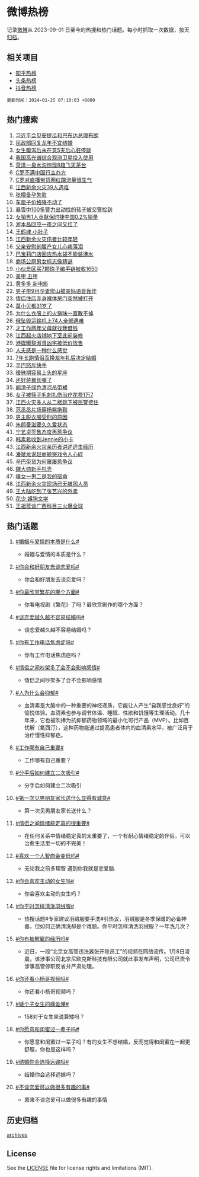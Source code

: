 # 微博热榜

记录[微博](https://www.weibo.com)从 2023-09-01 日至今的热搜和热门话题。每小时抓取一次数据，按天[归档](archives)。

## 相关项目

- [知乎热榜](https://github.com/hotarchive/zhihu)
- [头条热榜](https://github.com/hotarchive/toutiao)
- [抖音热榜](https://github.com/hotarchive/douyin)


`更新时间：2024-01-25 07:10:03 +0800`

## 热门搜索

1. [习近平会见安提瓜和巴布达总理布朗](https://m.weibo.cn/search?containerid=100103type%3D1%26t%3D10%26q%3D%23%E4%B9%A0%E8%BF%91%E5%B9%B3%E4%BC%9A%E8%A7%81%E5%AE%89%E6%8F%90%E7%93%9C%E5%92%8C%E5%B7%B4%E5%B8%83%E8%BE%BE%E6%80%BB%E7%90%86%E5%B8%83%E6%9C%97%23&stream_entry_id=51&isnewpage=1&extparam=seat%3D1%26q%3D%2523%25E4%25B9%25A0%25E8%25BF%2591%25E5%25B9%25B3%25E4%25BC%259A%25E8%25A7%2581%25E5%25AE%2589%25E6%258F%2590%25E7%2593%259C%25E5%2592%258C%25E5%25B7%25B4%25E5%25B8%2583%25E8%25BE%25BE%25E6%2580%25BB%25E7%2590%2586%25E5%25B8%2583%25E6%259C%2597%2523%26stream_entry_id%3D51%26dgr%3D0%26c_type%3D51%26cate%3D10103%26pos%3D0%26filter_type%3Drealtimehot%26display_time%3D1706137802%26pre_seqid%3D17061378020309043731)
1. [民政部回复龙年不宜结婚](https://m.weibo.cn/search?containerid=100103type%3D1%26t%3D10%26q%3D%23%E6%B0%91%E6%94%BF%E9%83%A8%E5%9B%9E%E5%A4%8D%E9%BE%99%E5%B9%B4%E4%B8%8D%E5%AE%9C%E7%BB%93%E5%A9%9A%23&stream_entry_id=31&isnewpage=1&extparam=seat%3D1%26dgr%3D0%26stream_entry_id%3D31%26lcate%3D5001%26filter_type%3Drealtimehot%26band_rank%3D1%26q%3D%2523%25E6%25B0%2591%25E6%2594%25BF%25E9%2583%25A8%25E5%259B%259E%25E5%25A4%258D%25E9%25BE%2599%25E5%25B9%25B4%25E4%25B8%258D%25E5%25AE%259C%25E7%25BB%2593%25E5%25A9%259A%2523%26cate%3D5001%26realpos%3D1%26c_type%3D31%26pos%3D0%26flag%3D2%26display_time%3D1706137802%26pre_seqid%3D17061378020309043731)
1. [女生腹泻后未在意5天后心脏停跳](https://m.weibo.cn/search?containerid=100103type%3D1%26t%3D10%26q%3D%23%E5%A5%B3%E7%94%9F%E8%85%B9%E6%B3%BB%E5%90%8E%E6%9C%AA%E5%9C%A8%E6%84%8F5%E5%A4%A9%E5%90%8E%E5%BF%83%E8%84%8F%E5%81%9C%E8%B7%B3%23&stream_entry_id=31&isnewpage=1&extparam=seat%3D1%26dgr%3D0%26stream_entry_id%3D31%26lcate%3D5001%26filter_type%3Drealtimehot%26band_rank%3D2%26q%3D%2523%25E5%25A5%25B3%25E7%2594%259F%25E8%2585%25B9%25E6%25B3%25BB%25E5%2590%258E%25E6%259C%25AA%25E5%259C%25A8%25E6%2584%258F5%25E5%25A4%25A9%25E5%2590%258E%25E5%25BF%2583%25E8%2584%258F%25E5%2581%259C%25E8%25B7%25B3%2523%26cate%3D5001%26realpos%3D2%26c_type%3D31%26pos%3D1%26flag%3D2%26display_time%3D1706137802%26pre_seqid%3D17061378020309043731)
1. [我国高光谱综合观测卫星投入使用](https://m.weibo.cn/search?containerid=100103type%3D1%26t%3D10%26q%3D%23%E6%88%91%E5%9B%BD%E9%AB%98%E5%85%89%E8%B0%B1%E7%BB%BC%E5%90%88%E8%A7%82%E6%B5%8B%E5%8D%AB%E6%98%9F%E6%8A%95%E5%85%A5%E4%BD%BF%E7%94%A8%23&stream_entry_id=31&isnewpage=1&extparam=seat%3D1%26dgr%3D0%26stream_entry_id%3D31%26lcate%3D5001%26filter_type%3Drealtimehot%26band_rank%3D3%26q%3D%2523%25E6%2588%2591%25E5%259B%25BD%25E9%25AB%2598%25E5%2585%2589%25E8%25B0%25B1%25E7%25BB%25BC%25E5%2590%2588%25E8%25A7%2582%25E6%25B5%258B%25E5%258D%25AB%25E6%2598%259F%25E6%258A%2595%25E5%2585%25A5%25E4%25BD%25BF%25E7%2594%25A8%2523%26cate%3D5001%26realpos%3D3%26c_type%3D31%26pos%3D2%26flag%3D0%26display_time%3D1706137802%26pre_seqid%3D17061378020309043731)
1. [菏泽一臭水沟惊现8箱飞天茅台](https://m.weibo.cn/search?containerid=100103type%3D1%26t%3D10%26q%3D%23%E8%8F%8F%E6%B3%BD%E4%B8%80%E8%87%AD%E6%B0%B4%E6%B2%9F%E6%83%8A%E7%8E%B08%E7%AE%B1%E9%A3%9E%E5%A4%A9%E8%8C%85%E5%8F%B0%23&stream_entry_id=31&isnewpage=1&extparam=seat%3D1%26dgr%3D0%26stream_entry_id%3D31%26lcate%3D5001%26filter_type%3Drealtimehot%26band_rank%3D4%26q%3D%2523%25E8%258F%258F%25E6%25B3%25BD%25E4%25B8%2580%25E8%2587%25AD%25E6%25B0%25B4%25E6%25B2%259F%25E6%2583%258A%25E7%258E%25B08%25E7%25AE%25B1%25E9%25A3%259E%25E5%25A4%25A9%25E8%258C%2585%25E5%258F%25B0%2523%26cate%3D5001%26realpos%3D4%26c_type%3D31%26pos%3D3%26flag%3D2%26display_time%3D1706137802%26pre_seqid%3D17061378020309043731)
1. [C罗不满中国行主办方](https://m.weibo.cn/search?containerid=100103type%3D1%26t%3D10%26q%3D%23C%E7%BD%97%E4%B8%8D%E6%BB%A1%E4%B8%AD%E5%9B%BD%E8%A1%8C%E4%B8%BB%E5%8A%9E%E6%96%B9%23&stream_entry_id=31&isnewpage=1&extparam=seat%3D1%26dgr%3D0%26stream_entry_id%3D31%26lcate%3D5001%26filter_type%3Drealtimehot%26band_rank%3D5%26q%3D%2523C%25E7%25BD%2597%25E4%25B8%258D%25E6%25BB%25A1%25E4%25B8%25AD%25E5%259B%25BD%25E8%25A1%258C%25E4%25B8%25BB%25E5%258A%259E%25E6%2596%25B9%2523%26cate%3D5001%26realpos%3D5%26c_type%3D31%26pos%3D4%26flag%3D2%26display_time%3D1706137802%26pre_seqid%3D17061378020309043731)
1. [C罗对直播带货网红蹭流量很生气](https://m.weibo.cn/search?containerid=100103type%3D1%26t%3D10%26q%3D%23C%E7%BD%97%E5%AF%B9%E7%9B%B4%E6%92%AD%E5%B8%A6%E8%B4%A7%E7%BD%91%E7%BA%A2%E8%B9%AD%E6%B5%81%E9%87%8F%E5%BE%88%E7%94%9F%E6%B0%94%23&stream_entry_id=31&isnewpage=1&extparam=seat%3D1%26dgr%3D0%26stream_entry_id%3D31%26lcate%3D5001%26filter_type%3Drealtimehot%26band_rank%3D6%26q%3D%2523C%25E7%25BD%2597%25E5%25AF%25B9%25E7%259B%25B4%25E6%2592%25AD%25E5%25B8%25A6%25E8%25B4%25A7%25E7%25BD%2591%25E7%25BA%25A2%25E8%25B9%25AD%25E6%25B5%2581%25E9%2587%258F%25E5%25BE%2588%25E7%2594%259F%25E6%25B0%2594%2523%26cate%3D5001%26realpos%3D6%26c_type%3D31%26pos%3D5%26flag%3D2%26display_time%3D1706137802%26pre_seqid%3D17061378020309043731)
1. [江西新余火灾39人遇难](https://m.weibo.cn/search?containerid=100103type%3D1%26t%3D10%26q%3D%23%E6%B1%9F%E8%A5%BF%E6%96%B0%E4%BD%99%E7%81%AB%E7%81%BE39%E4%BA%BA%E9%81%87%E9%9A%BE%23&stream_entry_id=31&isnewpage=1&extparam=seat%3D1%26dgr%3D0%26stream_entry_id%3D31%26lcate%3D5001%26filter_type%3Drealtimehot%26band_rank%3D7%26q%3D%2523%25E6%25B1%259F%25E8%25A5%25BF%25E6%2596%25B0%25E4%25BD%2599%25E7%2581%25AB%25E7%2581%25BE39%25E4%25BA%25BA%25E9%2581%2587%25E9%259A%25BE%2523%26cate%3D5001%26realpos%3D7%26c_type%3D31%26pos%3D6%26flag%3D16%26display_time%3D1706137802%26pre_seqid%3D17061378020309043731)
1. [张檬备孕失败](https://m.weibo.cn/search?containerid=100103type%3D1%26t%3D10%26q%3D%23%E5%BC%A0%E6%AA%AC%E5%A4%87%E5%AD%95%E5%A4%B1%E8%B4%A5%23&stream_entry_id=31&isnewpage=1&extparam=seat%3D1%26dgr%3D0%26stream_entry_id%3D31%26lcate%3D5001%26filter_type%3Drealtimehot%26band_rank%3D8%26q%3D%2523%25E5%25BC%25A0%25E6%25AA%25AC%25E5%25A4%2587%25E5%25AD%2595%25E5%25A4%25B1%25E8%25B4%25A5%2523%26cate%3D5001%26realpos%3D8%26c_type%3D31%26pos%3D7%26flag%3D2%26display_time%3D1706137802%26pre_seqid%3D17061378020309043731)
1. [车厘子价格降不动了](https://m.weibo.cn/search?containerid=100103type%3D1%26t%3D10%26q%3D%23%E8%BD%A6%E5%8E%98%E5%AD%90%E4%BB%B7%E6%A0%BC%E9%99%8D%E4%B8%8D%E5%8A%A8%E4%BA%86%23&stream_entry_id=31&isnewpage=1&extparam=seat%3D1%26dgr%3D0%26stream_entry_id%3D31%26lcate%3D5001%26filter_type%3Drealtimehot%26band_rank%3D9%26q%3D%2523%25E8%25BD%25A6%25E5%258E%2598%25E5%25AD%2590%25E4%25BB%25B7%25E6%25A0%25BC%25E9%2599%258D%25E4%25B8%258D%25E5%258A%25A8%25E4%25BA%2586%2523%26cate%3D5001%26realpos%3D9%26c_type%3D31%26pos%3D8%26flag%3D2%26display_time%3D1706137802%26pre_seqid%3D17061378020309043731)
1. [暴雪中100多警力出动找的孩子被交警捡到](https://m.weibo.cn/search?containerid=100103type%3D1%26t%3D10%26q%3D%23%E6%9A%B4%E9%9B%AA%E4%B8%AD100%E5%A4%9A%E8%AD%A6%E5%8A%9B%E5%87%BA%E5%8A%A8%E6%89%BE%E7%9A%84%E5%AD%A9%E5%AD%90%E8%A2%AB%E4%BA%A4%E8%AD%A6%E6%8D%A1%E5%88%B0%23&stream_entry_id=31&isnewpage=1&extparam=seat%3D1%26dgr%3D0%26stream_entry_id%3D31%26lcate%3D5001%26filter_type%3Drealtimehot%26band_rank%3D10%26q%3D%2523%25E6%259A%25B4%25E9%259B%25AA%25E4%25B8%25AD100%25E5%25A4%259A%25E8%25AD%25A6%25E5%258A%259B%25E5%2587%25BA%25E5%258A%25A8%25E6%2589%25BE%25E7%259A%2584%25E5%25AD%25A9%25E5%25AD%2590%25E8%25A2%25AB%25E4%25BA%25A4%25E8%25AD%25A6%25E6%258D%25A1%25E5%2588%25B0%2523%26cate%3D5001%26realpos%3D10%26c_type%3D31%26pos%3D9%26flag%3D32768%26display_time%3D1706137802%26pre_seqid%3D17061378020309043731)
1. [女销售1人贡献保时捷中国0.2%销量](https://m.weibo.cn/search?containerid=100103type%3D1%26t%3D10%26q%3D%23%E5%A5%B3%E9%94%80%E5%94%AE1%E4%BA%BA%E8%B4%A1%E7%8C%AE%E4%BF%9D%E6%97%B6%E6%8D%B7%E4%B8%AD%E5%9B%BD0.2%25%E9%94%80%E9%87%8F%23&stream_entry_id=31&isnewpage=1&extparam=seat%3D1%26dgr%3D0%26stream_entry_id%3D31%26lcate%3D5001%26filter_type%3Drealtimehot%26band_rank%3D11%26q%3D%2523%25E5%25A5%25B3%25E9%2594%2580%25E5%2594%25AE1%25E4%25BA%25BA%25E8%25B4%25A1%25E7%258C%25AE%25E4%25BF%259D%25E6%2597%25B6%25E6%258D%25B7%25E4%25B8%25AD%25E5%259B%25BD0.2%2525%25E9%2594%2580%25E9%2587%258F%2523%26cate%3D5001%26realpos%3D11%26c_type%3D31%26pos%3D10%26flag%3D2%26display_time%3D1706137802%26pre_seqid%3D17061378020309043731)
1. [游本昌回应一夜之间又红了](https://m.weibo.cn/search?containerid=100103type%3D1%26t%3D10%26q%3D%23%E6%B8%B8%E6%9C%AC%E6%98%8C%E5%9B%9E%E5%BA%94%E4%B8%80%E5%A4%9C%E4%B9%8B%E9%97%B4%E5%8F%88%E7%BA%A2%E4%BA%86%23&stream_entry_id=31&isnewpage=1&extparam=seat%3D1%26dgr%3D0%26stream_entry_id%3D31%26lcate%3D5001%26filter_type%3Drealtimehot%26band_rank%3D12%26q%3D%2523%25E6%25B8%25B8%25E6%259C%25AC%25E6%2598%258C%25E5%259B%259E%25E5%25BA%2594%25E4%25B8%2580%25E5%25A4%259C%25E4%25B9%258B%25E9%2597%25B4%25E5%258F%2588%25E7%25BA%25A2%25E4%25BA%2586%2523%26cate%3D5001%26realpos%3D12%26c_type%3D31%26pos%3D11%26flag%3D2%26display_time%3D1706137802%26pre_seqid%3D17061378020309043731)
1. [王鹤棣 小肚子](https://m.weibo.cn/search?containerid=100103type%3D1%26t%3D10%26q%3D%E7%8E%8B%E9%B9%A4%E6%A3%A3+%E5%B0%8F%E8%82%9A%E5%AD%90&stream_entry_id=31&isnewpage=1&extparam=seat%3D1%26dgr%3D0%26stream_entry_id%3D31%26lcate%3D5001%26filter_type%3Drealtimehot%26band_rank%3D13%26q%3D%25E7%258E%258B%25E9%25B9%25A4%25E6%25A3%25A3%2520%25E5%25B0%258F%25E8%2582%259A%25E5%25AD%2590%26cate%3D5001%26realpos%3D13%26c_type%3D31%26pos%3D12%26flag%3D2%26display_time%3D1706137802%26pre_seqid%3D17061378020309043731)
1. [江西新余火灾伤者比较年轻](https://m.weibo.cn/search?containerid=100103type%3D1%26t%3D10%26q%3D%23%E6%B1%9F%E8%A5%BF%E6%96%B0%E4%BD%99%E7%81%AB%E7%81%BE%E4%BC%A4%E8%80%85%E6%AF%94%E8%BE%83%E5%B9%B4%E8%BD%BB%23&stream_entry_id=31&isnewpage=1&extparam=seat%3D1%26dgr%3D0%26stream_entry_id%3D31%26lcate%3D5001%26filter_type%3Drealtimehot%26band_rank%3D14%26q%3D%2523%25E6%25B1%259F%25E8%25A5%25BF%25E6%2596%25B0%25E4%25BD%2599%25E7%2581%25AB%25E7%2581%25BE%25E4%25BC%25A4%25E8%2580%2585%25E6%25AF%2594%25E8%25BE%2583%25E5%25B9%25B4%25E8%25BD%25BB%2523%26cate%3D5001%26realpos%3D14%26c_type%3D31%26pos%3D13%26flag%3D0%26display_time%3D1706137802%26pre_seqid%3D17061378020309043731)
1. [父亲安慰剖腹产女儿心疼落泪](https://m.weibo.cn/search?containerid=100103type%3D1%26t%3D10%26q%3D%23%E7%88%B6%E4%BA%B2%E5%AE%89%E6%85%B0%E5%89%96%E8%85%B9%E4%BA%A7%E5%A5%B3%E5%84%BF%E5%BF%83%E7%96%BC%E8%90%BD%E6%B3%AA%23&stream_entry_id=31&isnewpage=1&extparam=seat%3D1%26dgr%3D0%26stream_entry_id%3D31%26lcate%3D5001%26filter_type%3Drealtimehot%26band_rank%3D15%26q%3D%2523%25E7%2588%25B6%25E4%25BA%25B2%25E5%25AE%2589%25E6%2585%25B0%25E5%2589%2596%25E8%2585%25B9%25E4%25BA%25A7%25E5%25A5%25B3%25E5%2584%25BF%25E5%25BF%2583%25E7%2596%25BC%25E8%2590%25BD%25E6%25B3%25AA%2523%26cate%3D5001%26realpos%3D15%26c_type%3D31%26pos%3D14%26flag%3D32768%26display_time%3D1706137802%26pre_seqid%3D17061378020309043731)
1. [巴宝莉门店回应热水袋不能装沸水](https://m.weibo.cn/search?containerid=100103type%3D1%26t%3D10%26q%3D%23%E5%B7%B4%E5%AE%9D%E8%8E%89%E9%97%A8%E5%BA%97%E5%9B%9E%E5%BA%94%E7%83%AD%E6%B0%B4%E8%A2%8B%E4%B8%8D%E8%83%BD%E8%A3%85%E6%B2%B8%E6%B0%B4%23&stream_entry_id=31&isnewpage=1&extparam=seat%3D1%26dgr%3D0%26stream_entry_id%3D31%26lcate%3D5001%26filter_type%3Drealtimehot%26band_rank%3D16%26q%3D%2523%25E5%25B7%25B4%25E5%25AE%259D%25E8%258E%2589%25E9%2597%25A8%25E5%25BA%2597%25E5%259B%259E%25E5%25BA%2594%25E7%2583%25AD%25E6%25B0%25B4%25E8%25A2%258B%25E4%25B8%258D%25E8%2583%25BD%25E8%25A3%2585%25E6%25B2%25B8%25E6%25B0%25B4%2523%26cate%3D5001%26realpos%3D16%26c_type%3D31%26pos%3D15%26flag%3D0%26display_time%3D1706137802%26pre_seqid%3D17061378020309043731)
1. [商场公厕男女标志像猜谜](https://m.weibo.cn/search?containerid=100103type%3D1%26t%3D10%26q%3D%23%E5%95%86%E5%9C%BA%E5%85%AC%E5%8E%95%E7%94%B7%E5%A5%B3%E6%A0%87%E5%BF%97%E5%83%8F%E7%8C%9C%E8%B0%9C%23&stream_entry_id=31&isnewpage=1&extparam=seat%3D1%26dgr%3D0%26stream_entry_id%3D31%26lcate%3D5001%26filter_type%3Drealtimehot%26band_rank%3D17%26q%3D%2523%25E5%2595%2586%25E5%259C%25BA%25E5%2585%25AC%25E5%258E%2595%25E7%2594%25B7%25E5%25A5%25B3%25E6%25A0%2587%25E5%25BF%2597%25E5%2583%258F%25E7%258C%259C%25E8%25B0%259C%2523%26cate%3D5001%26realpos%3D17%26c_type%3D31%26pos%3D16%26flag%3D0%26display_time%3D1706137802%26pre_seqid%3D17061378020309043731)
1. [小伙景区买7颗珠子编手链被收1650](https://m.weibo.cn/search?containerid=100103type%3D1%26t%3D10%26q%3D%23%E5%B0%8F%E4%BC%99%E6%99%AF%E5%8C%BA%E4%B9%B07%E9%A2%97%E7%8F%A0%E5%AD%90%E7%BC%96%E6%89%8B%E9%93%BE%E8%A2%AB%E6%94%B61650%23&stream_entry_id=31&isnewpage=1&extparam=seat%3D1%26dgr%3D0%26stream_entry_id%3D31%26lcate%3D5001%26filter_type%3Drealtimehot%26band_rank%3D18%26q%3D%2523%25E5%25B0%258F%25E4%25BC%2599%25E6%2599%25AF%25E5%258C%25BA%25E4%25B9%25B07%25E9%25A2%2597%25E7%258F%25A0%25E5%25AD%2590%25E7%25BC%2596%25E6%2589%258B%25E9%2593%25BE%25E8%25A2%25AB%25E6%2594%25B61650%2523%26cate%3D5001%26realpos%3D18%26c_type%3D31%26pos%3D17%26flag%3D0%26display_time%3D1706137802%26pre_seqid%3D17061378020309043731)
1. [美甲 丑甲](https://m.weibo.cn/search?containerid=100103type%3D1%26t%3D10%26q%3D%E7%BE%8E%E7%94%B2+%E4%B8%91%E7%94%B2&stream_entry_id=31&isnewpage=1&extparam=seat%3D1%26dgr%3D0%26stream_entry_id%3D31%26lcate%3D5001%26filter_type%3Drealtimehot%26band_rank%3D19%26q%3D%25E7%25BE%258E%25E7%2594%25B2%2520%25E4%25B8%2591%25E7%2594%25B2%26cate%3D5001%26realpos%3D19%26c_type%3D31%26pos%3D18%26flag%3D0%26display_time%3D1706137802%26pre_seqid%3D17061378020309043731)
1. [黄多多 新电影](https://m.weibo.cn/search?containerid=100103type%3D1%26t%3D10%26q%3D%E9%BB%84%E5%A4%9A%E5%A4%9A+%E6%96%B0%E7%94%B5%E5%BD%B1&stream_entry_id=31&isnewpage=1&extparam=seat%3D1%26dgr%3D0%26stream_entry_id%3D31%26lcate%3D5001%26filter_type%3Drealtimehot%26band_rank%3D20%26q%3D%25E9%25BB%2584%25E5%25A4%259A%25E5%25A4%259A%2520%25E6%2596%25B0%25E7%2594%25B5%25E5%25BD%25B1%26cate%3D5001%26realpos%3D20%26c_type%3D31%26pos%3D19%26flag%3D2%26display_time%3D1706137802%26pre_seqid%3D17061378020309043731)
1. [男子带9月孕妻爬山被亲妈语音轰炸](https://m.weibo.cn/search?containerid=100103type%3D1%26t%3D10%26q%3D%23%E7%94%B7%E5%AD%90%E5%B8%A69%E6%9C%88%E5%AD%95%E5%A6%BB%E7%88%AC%E5%B1%B1%E8%A2%AB%E4%BA%B2%E5%A6%88%E8%AF%AD%E9%9F%B3%E8%BD%B0%E7%82%B8%23&stream_entry_id=31&isnewpage=1&extparam=seat%3D1%26dgr%3D0%26stream_entry_id%3D31%26lcate%3D5001%26filter_type%3Drealtimehot%26band_rank%3D21%26q%3D%2523%25E7%2594%25B7%25E5%25AD%2590%25E5%25B8%25A69%25E6%259C%2588%25E5%25AD%2595%25E5%25A6%25BB%25E7%2588%25AC%25E5%25B1%25B1%25E8%25A2%25AB%25E4%25BA%25B2%25E5%25A6%2588%25E8%25AF%25AD%25E9%259F%25B3%25E8%25BD%25B0%25E7%2582%25B8%2523%26cate%3D5001%26realpos%3D21%26c_type%3D31%26pos%3D20%26flag%3D0%26display_time%3D1706137802%26pre_seqid%3D17061378020309043731)
1. [情侣住店赤身裸体房门突然被打开](https://m.weibo.cn/search?containerid=100103type%3D1%26t%3D10%26q%3D%23%E6%83%85%E4%BE%A3%E4%BD%8F%E5%BA%97%E8%B5%A4%E8%BA%AB%E8%A3%B8%E4%BD%93%E6%88%BF%E9%97%A8%E7%AA%81%E7%84%B6%E8%A2%AB%E6%89%93%E5%BC%80%23&stream_entry_id=31&isnewpage=1&extparam=seat%3D1%26dgr%3D0%26stream_entry_id%3D31%26lcate%3D5001%26filter_type%3Drealtimehot%26band_rank%3D22%26q%3D%2523%25E6%2583%2585%25E4%25BE%25A3%25E4%25BD%258F%25E5%25BA%2597%25E8%25B5%25A4%25E8%25BA%25AB%25E8%25A3%25B8%25E4%25BD%2593%25E6%2588%25BF%25E9%2597%25A8%25E7%25AA%2581%25E7%2584%25B6%25E8%25A2%25AB%25E6%2589%2593%25E5%25BC%2580%2523%26cate%3D5001%26realpos%3D22%26c_type%3D31%26pos%3D21%26flag%3D0%26display_time%3D1706137802%26pre_seqid%3D17061378020309043731)
1. [莫小贝都31岁了](https://m.weibo.cn/search?containerid=100103type%3D1%26t%3D10%26q%3D%23%E8%8E%AB%E5%B0%8F%E8%B4%9D%E9%83%BD31%E5%B2%81%E4%BA%86%23&stream_entry_id=31&isnewpage=1&extparam=seat%3D1%26dgr%3D0%26stream_entry_id%3D31%26lcate%3D5001%26filter_type%3Drealtimehot%26band_rank%3D23%26q%3D%2523%25E8%258E%25AB%25E5%25B0%258F%25E8%25B4%259D%25E9%2583%25BD31%25E5%25B2%2581%25E4%25BA%2586%2523%26cate%3D5001%26realpos%3D23%26c_type%3D31%26pos%3D22%26flag%3D0%26display_time%3D1706137802%26pre_seqid%3D17061378020309043731)
1. [为什么衣服上的火锅味一直散不掉](https://m.weibo.cn/search?containerid=100103type%3D1%26t%3D10%26q%3D%23%E4%B8%BA%E4%BB%80%E4%B9%88%E8%A1%A3%E6%9C%8D%E4%B8%8A%E7%9A%84%E7%81%AB%E9%94%85%E5%91%B3%E4%B8%80%E7%9B%B4%E6%95%A3%E4%B8%8D%E6%8E%89%23&stream_entry_id=31&isnewpage=1&extparam=seat%3D1%26dgr%3D0%26stream_entry_id%3D31%26lcate%3D5001%26filter_type%3Drealtimehot%26band_rank%3D24%26q%3D%2523%25E4%25B8%25BA%25E4%25BB%2580%25E4%25B9%2588%25E8%25A1%25A3%25E6%259C%258D%25E4%25B8%258A%25E7%259A%2584%25E7%2581%25AB%25E9%2594%2585%25E5%2591%25B3%25E4%25B8%2580%25E7%259B%25B4%25E6%2595%25A3%25E4%25B8%258D%25E6%258E%2589%2523%26cate%3D5001%26realpos%3D24%26c_type%3D31%26pos%3D23%26flag%3D0%26display_time%3D1706137802%26pre_seqid%3D17061378020309043731)
1. [俄坠毁运输机上74人全部遇难](https://m.weibo.cn/search?containerid=100103type%3D1%26t%3D10%26q%3D%23%E4%BF%84%E5%9D%A0%E6%AF%81%E8%BF%90%E8%BE%93%E6%9C%BA%E4%B8%8A74%E4%BA%BA%E5%85%A8%E9%83%A8%E9%81%87%E9%9A%BE%23&stream_entry_id=31&isnewpage=1&extparam=seat%3D1%26dgr%3D0%26stream_entry_id%3D31%26lcate%3D5001%26filter_type%3Drealtimehot%26band_rank%3D25%26q%3D%2523%25E4%25BF%2584%25E5%259D%25A0%25E6%25AF%2581%25E8%25BF%2590%25E8%25BE%2593%25E6%259C%25BA%25E4%25B8%258A74%25E4%25BA%25BA%25E5%2585%25A8%25E9%2583%25A8%25E9%2581%2587%25E9%259A%25BE%2523%26cate%3D5001%26realpos%3D25%26c_type%3D31%26pos%3D24%26flag%3D0%26display_time%3D1706137802%26pre_seqid%3D17061378020309043731)
1. [才工作两年父母就找我借钱](https://m.weibo.cn/search?containerid=100103type%3D1%26t%3D10%26q%3D%23%E6%89%8D%E5%B7%A5%E4%BD%9C%E4%B8%A4%E5%B9%B4%E7%88%B6%E6%AF%8D%E5%B0%B1%E6%89%BE%E6%88%91%E5%80%9F%E9%92%B1%23&stream_entry_id=31&isnewpage=1&extparam=seat%3D1%26dgr%3D0%26stream_entry_id%3D31%26lcate%3D5001%26filter_type%3Drealtimehot%26band_rank%3D26%26q%3D%2523%25E6%2589%258D%25E5%25B7%25A5%25E4%25BD%259C%25E4%25B8%25A4%25E5%25B9%25B4%25E7%2588%25B6%25E6%25AF%258D%25E5%25B0%25B1%25E6%2589%25BE%25E6%2588%2591%25E5%2580%259F%25E9%2592%25B1%2523%26cate%3D5001%26realpos%3D26%26c_type%3D31%26pos%3D25%26flag%3D0%26display_time%3D1706137802%26pre_seqid%3D17061378020309043731)
1. [江西起火店铺地下室此前装修](https://m.weibo.cn/search?containerid=100103type%3D1%26t%3D10%26q%3D%23%E6%B1%9F%E8%A5%BF%E8%B5%B7%E7%81%AB%E5%BA%97%E9%93%BA%E5%9C%B0%E4%B8%8B%E5%AE%A4%E6%AD%A4%E5%89%8D%E8%A3%85%E4%BF%AE%23&stream_entry_id=31&isnewpage=1&extparam=seat%3D1%26dgr%3D0%26stream_entry_id%3D31%26lcate%3D5001%26filter_type%3Drealtimehot%26band_rank%3D27%26q%3D%2523%25E6%25B1%259F%25E8%25A5%25BF%25E8%25B5%25B7%25E7%2581%25AB%25E5%25BA%2597%25E9%2593%25BA%25E5%259C%25B0%25E4%25B8%258B%25E5%25AE%25A4%25E6%25AD%25A4%25E5%2589%258D%25E8%25A3%2585%25E4%25BF%25AE%2523%26cate%3D5001%26realpos%3D27%26c_type%3D31%26pos%3D26%26flag%3D0%26display_time%3D1706137802%26pre_seqid%3D17061378020309043731)
1. [港媒曝黎淑贤凶宅被低价放售](https://m.weibo.cn/search?containerid=100103type%3D1%26t%3D10%26q%3D%23%E6%B8%AF%E5%AA%92%E6%9B%9D%E9%BB%8E%E6%B7%91%E8%B4%A4%E5%87%B6%E5%AE%85%E8%A2%AB%E4%BD%8E%E4%BB%B7%E6%94%BE%E5%94%AE%23&stream_entry_id=31&isnewpage=1&extparam=seat%3D1%26dgr%3D0%26stream_entry_id%3D31%26lcate%3D5001%26filter_type%3Drealtimehot%26band_rank%3D28%26q%3D%2523%25E6%25B8%25AF%25E5%25AA%2592%25E6%259B%259D%25E9%25BB%258E%25E6%25B7%2591%25E8%25B4%25A4%25E5%2587%25B6%25E5%25AE%2585%25E8%25A2%25AB%25E4%25BD%258E%25E4%25BB%25B7%25E6%2594%25BE%25E5%2594%25AE%2523%26cate%3D5001%26realpos%3D28%26c_type%3D31%26pos%3D27%26flag%3D0%26display_time%3D1706137802%26pre_seqid%3D17061378020309043731)
1. [人夫感是一种什么感觉](https://m.weibo.cn/search?containerid=100103type%3D1%26t%3D10%26q%3D%E4%BA%BA%E5%A4%AB%E6%84%9F%E6%98%AF%E4%B8%80%E7%A7%8D%E4%BB%80%E4%B9%88%E6%84%9F%E8%A7%89&stream_entry_id=31&isnewpage=1&extparam=seat%3D1%26dgr%3D0%26stream_entry_id%3D31%26lcate%3D5001%26filter_type%3Drealtimehot%26band_rank%3D29%26q%3D%25E4%25BA%25BA%25E5%25A4%25AB%25E6%2584%259F%25E6%2598%25AF%25E4%25B8%2580%25E7%25A7%258D%25E4%25BB%2580%25E4%25B9%2588%25E6%2584%259F%25E8%25A7%2589%26cate%3D5001%26realpos%3D29%26c_type%3D31%26pos%3D28%26flag%3D0%26display_time%3D1706137802%26pre_seqid%3D17061378020309043731)
1. [7年长跑情侣互换龙年礼后决定结婚](https://m.weibo.cn/search?containerid=100103type%3D1%26t%3D10%26q%3D%237%E5%B9%B4%E9%95%BF%E8%B7%91%E6%83%85%E4%BE%A3%E4%BA%92%E6%8D%A2%E9%BE%99%E5%B9%B4%E7%A4%BC%E5%90%8E%E5%86%B3%E5%AE%9A%E7%BB%93%E5%A9%9A%23&stream_entry_id=31&isnewpage=1&extparam=seat%3D1%26dgr%3D0%26stream_entry_id%3D31%26lcate%3D5001%26filter_type%3Drealtimehot%26band_rank%3D30%26q%3D%25237%25E5%25B9%25B4%25E9%2595%25BF%25E8%25B7%2591%25E6%2583%2585%25E4%25BE%25A3%25E4%25BA%2592%25E6%258D%25A2%25E9%25BE%2599%25E5%25B9%25B4%25E7%25A4%25BC%25E5%2590%258E%25E5%2586%25B3%25E5%25AE%259A%25E7%25BB%2593%25E5%25A9%259A%2523%26cate%3D5001%26realpos%3D30%26c_type%3D31%26pos%3D29%26flag%3D32768%26display_time%3D1706137802%26pre_seqid%3D17061378020309043731)
1. [辛巴怒斥快手](https://m.weibo.cn/search?containerid=100103type%3D1%26t%3D10%26q%3D%E8%BE%9B%E5%B7%B4%E6%80%92%E6%96%A5%E5%BF%AB%E6%89%8B&stream_entry_id=31&isnewpage=1&extparam=seat%3D1%26dgr%3D0%26stream_entry_id%3D31%26lcate%3D5001%26filter_type%3Drealtimehot%26band_rank%3D31%26q%3D%25E8%25BE%259B%25E5%25B7%25B4%25E6%2580%2592%25E6%2596%25A5%25E5%25BF%25AB%25E6%2589%258B%26cate%3D5001%26realpos%3D31%26c_type%3D31%26pos%3D30%26flag%3D0%26display_time%3D1706137802%26pre_seqid%3D17061378020309043731)
1. [暧昧期容易上头的星座](https://m.weibo.cn/search?containerid=100103type%3D1%26t%3D10%26q%3D%E6%9A%A7%E6%98%A7%E6%9C%9F%E5%AE%B9%E6%98%93%E4%B8%8A%E5%A4%B4%E7%9A%84%E6%98%9F%E5%BA%A7&stream_entry_id=31&isnewpage=1&extparam=seat%3D1%26dgr%3D0%26stream_entry_id%3D31%26lcate%3D5001%26filter_type%3Drealtimehot%26band_rank%3D32%26q%3D%25E6%259A%25A7%25E6%2598%25A7%25E6%259C%259F%25E5%25AE%25B9%25E6%2598%2593%25E4%25B8%258A%25E5%25A4%25B4%25E7%259A%2584%25E6%2598%259F%25E5%25BA%25A7%26cate%3D5001%26realpos%3D32%26c_type%3D31%26pos%3D31%26flag%3D0%26display_time%3D1706137802%26pre_seqid%3D17061378020309043731)
1. [还好蒋翼长嘴了](https://m.weibo.cn/search?containerid=100103type%3D1%26t%3D10%26q%3D%23%E8%BF%98%E5%A5%BD%E8%92%8B%E7%BF%BC%E9%95%BF%E5%98%B4%E4%BA%86%23&stream_entry_id=31&isnewpage=1&extparam=seat%3D1%26dgr%3D0%26stream_entry_id%3D31%26lcate%3D5001%26filter_type%3Drealtimehot%26band_rank%3D33%26q%3D%2523%25E8%25BF%2598%25E5%25A5%25BD%25E8%2592%258B%25E7%25BF%25BC%25E9%2595%25BF%25E5%2598%25B4%25E4%25BA%2586%2523%26cate%3D5001%26realpos%3D33%26c_type%3D31%26pos%3D32%26flag%3D1%26display_time%3D1706137802%26pre_seqid%3D17061378020309043731)
1. [阚清子绿色清凉吊带裙](https://m.weibo.cn/search?containerid=100103type%3D1%26t%3D10%26q%3D%23%E9%98%9A%E6%B8%85%E5%AD%90%E7%BB%BF%E8%89%B2%E6%B8%85%E5%87%89%E5%90%8A%E5%B8%A6%E8%A3%99%23&stream_entry_id=31&isnewpage=1&extparam=seat%3D1%26dgr%3D0%26stream_entry_id%3D31%26lcate%3D5001%26filter_type%3Drealtimehot%26band_rank%3D34%26q%3D%2523%25E9%2598%259A%25E6%25B8%2585%25E5%25AD%2590%25E7%25BB%25BF%25E8%2589%25B2%25E6%25B8%2585%25E5%2587%2589%25E5%2590%258A%25E5%25B8%25A6%25E8%25A3%2599%2523%26cate%3D5001%26realpos%3D34%26c_type%3D31%26pos%3D33%26flag%3D0%26display_time%3D1706137802%26pre_seqid%3D17061378020309043731)
1. [女子被筷子毛刺扎伤治疗花费1万7](https://m.weibo.cn/search?containerid=100103type%3D1%26t%3D10%26q%3D%23%E5%A5%B3%E5%AD%90%E8%A2%AB%E7%AD%B7%E5%AD%90%E6%AF%9B%E5%88%BA%E6%89%8E%E4%BC%A4%E6%B2%BB%E7%96%97%E8%8A%B1%E8%B4%B91%E4%B8%877%23&stream_entry_id=31&isnewpage=1&extparam=seat%3D1%26dgr%3D0%26stream_entry_id%3D31%26lcate%3D5001%26filter_type%3Drealtimehot%26band_rank%3D35%26q%3D%2523%25E5%25A5%25B3%25E5%25AD%2590%25E8%25A2%25AB%25E7%25AD%25B7%25E5%25AD%2590%25E6%25AF%259B%25E5%2588%25BA%25E6%2589%258E%25E4%25BC%25A4%25E6%25B2%25BB%25E7%2596%2597%25E8%258A%25B1%25E8%25B4%25B91%25E4%25B8%25877%2523%26cate%3D5001%26realpos%3D35%26c_type%3D31%26pos%3D34%26flag%3D0%26display_time%3D1706137802%26pre_seqid%3D17061378020309043731)
1. [江西火灾多人从二楼跳下被民警接住](https://m.weibo.cn/search?containerid=100103type%3D1%26t%3D10%26q%3D%23%E6%B1%9F%E8%A5%BF%E7%81%AB%E7%81%BE%E5%A4%9A%E4%BA%BA%E4%BB%8E%E4%BA%8C%E6%A5%BC%E8%B7%B3%E4%B8%8B%E8%A2%AB%E6%B0%91%E8%AD%A6%E6%8E%A5%E4%BD%8F%23&stream_entry_id=31&isnewpage=1&extparam=seat%3D1%26dgr%3D0%26stream_entry_id%3D31%26lcate%3D5001%26filter_type%3Drealtimehot%26band_rank%3D36%26q%3D%2523%25E6%25B1%259F%25E8%25A5%25BF%25E7%2581%25AB%25E7%2581%25BE%25E5%25A4%259A%25E4%25BA%25BA%25E4%25BB%258E%25E4%25BA%258C%25E6%25A5%25BC%25E8%25B7%25B3%25E4%25B8%258B%25E8%25A2%25AB%25E6%25B0%2591%25E8%25AD%25A6%25E6%258E%25A5%25E4%25BD%258F%2523%26cate%3D5001%26realpos%3D36%26c_type%3D31%26pos%3D35%26flag%3D0%26display_time%3D1706137802%26pre_seqid%3D17061378020309043731)
1. [范丞丞片场穿杨紫拖鞋](https://m.weibo.cn/search?containerid=100103type%3D1%26t%3D10%26q%3D%23%E8%8C%83%E4%B8%9E%E4%B8%9E%E7%89%87%E5%9C%BA%E7%A9%BF%E6%9D%A8%E7%B4%AB%E6%8B%96%E9%9E%8B%23&stream_entry_id=31&isnewpage=1&extparam=seat%3D1%26dgr%3D0%26stream_entry_id%3D31%26lcate%3D5001%26filter_type%3Drealtimehot%26band_rank%3D37%26q%3D%2523%25E8%258C%2583%25E4%25B8%259E%25E4%25B8%259E%25E7%2589%2587%25E5%259C%25BA%25E7%25A9%25BF%25E6%259D%25A8%25E7%25B4%25AB%25E6%258B%2596%25E9%259E%258B%2523%26cate%3D5001%26realpos%3D37%26c_type%3D31%26pos%3D36%26flag%3D0%26display_time%3D1706137802%26pre_seqid%3D17061378020309043731)
1. [男主脱衣服受刑的原因](https://m.weibo.cn/search?containerid=100103type%3D1%26t%3D10%26q%3D%E7%94%B7%E4%B8%BB%E8%84%B1%E8%A1%A3%E6%9C%8D%E5%8F%97%E5%88%91%E7%9A%84%E5%8E%9F%E5%9B%A0&stream_entry_id=31&isnewpage=1&extparam=seat%3D1%26dgr%3D0%26stream_entry_id%3D31%26lcate%3D5001%26filter_type%3Drealtimehot%26band_rank%3D38%26q%3D%25E7%2594%25B7%25E4%25B8%25BB%25E8%2584%25B1%25E8%25A1%25A3%25E6%259C%258D%25E5%258F%2597%25E5%2588%2591%25E7%259A%2584%25E5%258E%259F%25E5%259B%25A0%26cate%3D5001%26realpos%3D38%26c_type%3D31%26pos%3D37%26flag%3D0%26display_time%3D1706137802%26pre_seqid%3D17061378020309043731)
1. [朱颜曼滋要久久爱状态](https://m.weibo.cn/search?containerid=100103type%3D1%26t%3D10%26q%3D%23%E6%9C%B1%E9%A2%9C%E6%9B%BC%E6%BB%8B%E8%A6%81%E4%B9%85%E4%B9%85%E7%88%B1%E7%8A%B6%E6%80%81%23&stream_entry_id=31&isnewpage=1&extparam=seat%3D1%26dgr%3D0%26stream_entry_id%3D31%26lcate%3D5001%26filter_type%3Drealtimehot%26band_rank%3D39%26q%3D%2523%25E6%259C%25B1%25E9%25A2%259C%25E6%259B%25BC%25E6%25BB%258B%25E8%25A6%2581%25E4%25B9%2585%25E4%25B9%2585%25E7%2588%25B1%25E7%258A%25B6%25E6%2580%2581%2523%26cate%3D5001%26realpos%3D39%26c_type%3D31%26pos%3D38%26flag%3D1%26display_time%3D1706137802%26pre_seqid%3D17061378020309043731)
1. [宁艺卓签售态度再惹争议](https://m.weibo.cn/search?containerid=100103type%3D1%26t%3D10%26q%3D%23%E5%AE%81%E8%89%BA%E5%8D%93%E7%AD%BE%E5%94%AE%E6%80%81%E5%BA%A6%E5%86%8D%E6%83%B9%E4%BA%89%E8%AE%AE%23&stream_entry_id=31&isnewpage=1&extparam=seat%3D1%26dgr%3D0%26stream_entry_id%3D31%26lcate%3D5001%26filter_type%3Drealtimehot%26band_rank%3D40%26q%3D%2523%25E5%25AE%2581%25E8%2589%25BA%25E5%258D%2593%25E7%25AD%25BE%25E5%2594%25AE%25E6%2580%2581%25E5%25BA%25A6%25E5%2586%258D%25E6%2583%25B9%25E4%25BA%2589%25E8%25AE%25AE%2523%26cate%3D5001%26realpos%3D40%26c_type%3D31%26pos%3D39%26flag%3D0%26display_time%3D1706137802%26pre_seqid%3D17061378020309043731)
1. [韩素希收到Jennie的小卡](https://m.weibo.cn/search?containerid=100103type%3D1%26t%3D10%26q%3D%23%E9%9F%A9%E7%B4%A0%E5%B8%8C%E6%94%B6%E5%88%B0Jennie%E7%9A%84%E5%B0%8F%E5%8D%A1%23&stream_entry_id=31&isnewpage=1&extparam=seat%3D1%26dgr%3D0%26stream_entry_id%3D31%26lcate%3D5001%26filter_type%3Drealtimehot%26band_rank%3D41%26q%3D%2523%25E9%259F%25A9%25E7%25B4%25A0%25E5%25B8%258C%25E6%2594%25B6%25E5%2588%25B0Jennie%25E7%259A%2584%25E5%25B0%258F%25E5%258D%25A1%2523%26cate%3D5001%26realpos%3D41%26c_type%3D31%26pos%3D40%26flag%3D0%26display_time%3D1706137802%26pre_seqid%3D17061378020309043731)
1. [江西新余火灾亲历者讲述逃生经历](https://m.weibo.cn/search?containerid=100103type%3D1%26t%3D10%26q%3D%23%E6%B1%9F%E8%A5%BF%E6%96%B0%E4%BD%99%E7%81%AB%E7%81%BE%E4%BA%B2%E5%8E%86%E8%80%85%E8%AE%B2%E8%BF%B0%E9%80%83%E7%94%9F%E7%BB%8F%E5%8E%86%23&stream_entry_id=31&isnewpage=1&extparam=seat%3D1%26dgr%3D0%26stream_entry_id%3D31%26lcate%3D5001%26filter_type%3Drealtimehot%26band_rank%3D42%26q%3D%2523%25E6%25B1%259F%25E8%25A5%25BF%25E6%2596%25B0%25E4%25BD%2599%25E7%2581%25AB%25E7%2581%25BE%25E4%25BA%25B2%25E5%258E%2586%25E8%2580%2585%25E8%25AE%25B2%25E8%25BF%25B0%25E9%2580%2583%25E7%2594%259F%25E7%25BB%258F%25E5%258E%2586%2523%26cate%3D5001%26realpos%3D42%26c_type%3D31%26pos%3D41%26flag%3D0%26display_time%3D1706137802%26pre_seqid%3D17061378020309043731)
1. [潘斌龙说赵丽颖哭戏令人心碎](https://m.weibo.cn/search?containerid=100103type%3D1%26t%3D10%26q%3D%23%E6%BD%98%E6%96%8C%E9%BE%99%E8%AF%B4%E8%B5%B5%E4%B8%BD%E9%A2%96%E5%93%AD%E6%88%8F%E4%BB%A4%E4%BA%BA%E5%BF%83%E7%A2%8E%23&stream_entry_id=31&isnewpage=1&extparam=seat%3D1%26dgr%3D0%26stream_entry_id%3D31%26lcate%3D5001%26filter_type%3Drealtimehot%26band_rank%3D43%26q%3D%2523%25E6%25BD%2598%25E6%2596%258C%25E9%25BE%2599%25E8%25AF%25B4%25E8%25B5%25B5%25E4%25B8%25BD%25E9%25A2%2596%25E5%2593%25AD%25E6%2588%258F%25E4%25BB%25A4%25E4%25BA%25BA%25E5%25BF%2583%25E7%25A2%258E%2523%26cate%3D5001%26realpos%3D43%26c_type%3D31%26pos%3D42%26flag%3D0%26display_time%3D1706137802%26pre_seqid%3D17061378020309043731)
1. [辛巴带货为何屡屡惹争议](https://m.weibo.cn/search?containerid=100103type%3D1%26t%3D10%26q%3D%23%E8%BE%9B%E5%B7%B4%E5%B8%A6%E8%B4%A7%E4%B8%BA%E4%BD%95%E5%B1%A1%E5%B1%A1%E6%83%B9%E4%BA%89%E8%AE%AE%23&stream_entry_id=31&isnewpage=1&extparam=seat%3D1%26dgr%3D0%26stream_entry_id%3D31%26lcate%3D5001%26filter_type%3Drealtimehot%26band_rank%3D44%26q%3D%2523%25E8%25BE%259B%25E5%25B7%25B4%25E5%25B8%25A6%25E8%25B4%25A7%25E4%25B8%25BA%25E4%25BD%2595%25E5%25B1%25A1%25E5%25B1%25A1%25E6%2583%25B9%25E4%25BA%2589%25E8%25AE%25AE%2523%26cate%3D5001%26realpos%3D44%26c_type%3D31%26pos%3D43%26flag%3D0%26display_time%3D1706137802%26pre_seqid%3D17061378020309043731)
1. [魏大勋新手机壳](https://m.weibo.cn/search?containerid=100103type%3D1%26t%3D10%26q%3D%23%E9%AD%8F%E5%A4%A7%E5%8B%8B%E6%96%B0%E6%89%8B%E6%9C%BA%E5%A3%B3%23&stream_entry_id=31&isnewpage=1&extparam=seat%3D1%26dgr%3D0%26stream_entry_id%3D31%26lcate%3D5001%26filter_type%3Drealtimehot%26band_rank%3D45%26q%3D%2523%25E9%25AD%258F%25E5%25A4%25A7%25E5%258B%258B%25E6%2596%25B0%25E6%2589%258B%25E6%259C%25BA%25E5%25A3%25B3%2523%26cate%3D5001%26realpos%3D45%26c_type%3D31%26pos%3D44%26flag%3D0%26display_time%3D1706137802%26pre_seqid%3D17061378020309043731)
1. [嗑女一男二是我的宿命](https://m.weibo.cn/search?containerid=100103type%3D1%26t%3D10%26q%3D%23%E5%97%91%E5%A5%B3%E4%B8%80%E7%94%B7%E4%BA%8C%E6%98%AF%E6%88%91%E7%9A%84%E5%AE%BF%E5%91%BD%23&stream_entry_id=31&isnewpage=1&extparam=seat%3D1%26dgr%3D0%26stream_entry_id%3D31%26lcate%3D5001%26filter_type%3Drealtimehot%26band_rank%3D46%26q%3D%2523%25E5%2597%2591%25E5%25A5%25B3%25E4%25B8%2580%25E7%2594%25B7%25E4%25BA%258C%25E6%2598%25AF%25E6%2588%2591%25E7%259A%2584%25E5%25AE%25BF%25E5%2591%25BD%2523%26cate%3D5001%26realpos%3D46%26c_type%3D31%26pos%3D45%26flag%3D0%26display_time%3D1706137802%26pre_seqid%3D17061378020309043731)
1. [江西新余火灾现场已无被困人员](https://m.weibo.cn/search?containerid=100103type%3D1%26t%3D10%26q%3D%23%E6%B1%9F%E8%A5%BF%E6%96%B0%E4%BD%99%E7%81%AB%E7%81%BE%E7%8E%B0%E5%9C%BA%E5%B7%B2%E6%97%A0%E8%A2%AB%E5%9B%B0%E4%BA%BA%E5%91%98%23&stream_entry_id=31&isnewpage=1&extparam=seat%3D1%26dgr%3D0%26stream_entry_id%3D31%26lcate%3D5001%26filter_type%3Drealtimehot%26band_rank%3D47%26q%3D%2523%25E6%25B1%259F%25E8%25A5%25BF%25E6%2596%25B0%25E4%25BD%2599%25E7%2581%25AB%25E7%2581%25BE%25E7%258E%25B0%25E5%259C%25BA%25E5%25B7%25B2%25E6%2597%25A0%25E8%25A2%25AB%25E5%259B%25B0%25E4%25BA%25BA%25E5%2591%2598%2523%26cate%3D5001%26realpos%3D47%26c_type%3D31%26pos%3D46%26flag%3D0%26display_time%3D1706137802%26pre_seqid%3D17061378020309043731)
1. [王大陆吃到了张艺兴的外卖](https://m.weibo.cn/search?containerid=100103type%3D1%26t%3D10%26q%3D%23%E7%8E%8B%E5%A4%A7%E9%99%86%E5%90%83%E5%88%B0%E4%BA%86%E5%BC%A0%E8%89%BA%E5%85%B4%E7%9A%84%E5%A4%96%E5%8D%96%23&stream_entry_id=31&isnewpage=1&extparam=seat%3D1%26dgr%3D0%26stream_entry_id%3D31%26lcate%3D5001%26filter_type%3Drealtimehot%26band_rank%3D48%26q%3D%2523%25E7%258E%258B%25E5%25A4%25A7%25E9%2599%2586%25E5%2590%2583%25E5%2588%25B0%25E4%25BA%2586%25E5%25BC%25A0%25E8%2589%25BA%25E5%2585%25B4%25E7%259A%2584%25E5%25A4%2596%25E5%258D%2596%2523%26cate%3D5001%26realpos%3D48%26c_type%3D31%26pos%3D47%26flag%3D0%26display_time%3D1706137802%26pre_seqid%3D17061378020309043731)
1. [花少 姐狗文学](https://m.weibo.cn/search?containerid=100103type%3D1%26t%3D10%26q%3D%E8%8A%B1%E5%B0%91+%E5%A7%90%E7%8B%97%E6%96%87%E5%AD%A6&stream_entry_id=31&isnewpage=1&extparam=seat%3D1%26dgr%3D0%26stream_entry_id%3D31%26lcate%3D5001%26filter_type%3Drealtimehot%26band_rank%3D49%26q%3D%25E8%258A%25B1%25E5%25B0%2591%2520%25E5%25A7%2590%25E7%258B%2597%25E6%2596%2587%25E5%25AD%25A6%26cate%3D5001%26realpos%3D49%26c_type%3D31%26pos%3D48%26flag%3D0%26display_time%3D1706137802%26pre_seqid%3D17061378020309043731)
1. [王祖蓝谈广西科目三火爆全球](https://m.weibo.cn/search?containerid=100103type%3D1%26t%3D10%26q%3D%23%E7%8E%8B%E7%A5%96%E8%93%9D%E8%B0%88%E5%B9%BF%E8%A5%BF%E7%A7%91%E7%9B%AE%E4%B8%89%E7%81%AB%E7%88%86%E5%85%A8%E7%90%83%23&stream_entry_id=31&isnewpage=1&extparam=seat%3D1%26dgr%3D0%26stream_entry_id%3D31%26lcate%3D5001%26filter_type%3Drealtimehot%26band_rank%3D50%26q%3D%2523%25E7%258E%258B%25E7%25A5%2596%25E8%2593%259D%25E8%25B0%2588%25E5%25B9%25BF%25E8%25A5%25BF%25E7%25A7%2591%25E7%259B%25AE%25E4%25B8%2589%25E7%2581%25AB%25E7%2588%2586%25E5%2585%25A8%25E7%2590%2583%2523%26cate%3D5001%26realpos%3D50%26c_type%3D31%26pos%3D49%26flag%3D0%26display_time%3D1706137802%26pre_seqid%3D17061378020309043731)

## 热门话题

1. [#婚姻与爱情的本质是什么#](https://m.weibo.cn/search?containerid=231522type%3D1%26t%3D10%26q%3D%23%E5%A9%9A%E5%A7%BB%E4%B8%8E%E7%88%B1%E6%83%85%E7%9A%84%E6%9C%AC%E8%B4%A8%E6%98%AF%E4%BB%80%E4%B9%88%23&stream_entry_id=128&isnewpage=1&extparam=seat%3D1%26c_type%3D128%26unitid%3D1704881162756%26dgr%3D0%26cate%3D5004%26lcate%3D5004%26pos%3D1-0-0%26display_time%3D1706137803%26pre_seqid%3D17061378030830043734)
    - 婚姻与爱情的本质是什么？

1. [#你会和好朋友去谈恋爱吗#](https://m.weibo.cn/search?containerid=231522type%3D1%26t%3D10%26q%3D%23%E4%BD%A0%E4%BC%9A%E5%92%8C%E5%A5%BD%E6%9C%8B%E5%8F%8B%E5%8E%BB%E8%B0%88%E6%81%8B%E7%88%B1%E5%90%97%23&stream_entry_id=128&isnewpage=1&extparam=seat%3D1%26c_type%3D128%26unitid%3D1704849959446%26dgr%3D0%26cate%3D5004%26lcate%3D5004%26pos%3D1-0-1%26display_time%3D1706137803%26pre_seqid%3D17061378030830043734)
    - 你会和好朋友去谈恋爱吗？

1. [#你最欣赏繁花的哪个方面#](https://m.weibo.cn/search?containerid=231522type%3D1%26t%3D10%26q%3D%23%E4%BD%A0%E6%9C%80%E6%AC%A3%E8%B5%8F%E7%B9%81%E8%8A%B1%E7%9A%84%E5%93%AA%E4%B8%AA%E6%96%B9%E9%9D%A2%23&stream_entry_id=128&isnewpage=1&extparam=seat%3D1%26c_type%3D128%26unitid%3D1704872158127%26dgr%3D0%26cate%3D5004%26lcate%3D5004%26pos%3D1-0-2%26display_time%3D1706137803%26pre_seqid%3D17061378030830043734)
    - 你看电视剧《繁花》了吗？最欣赏剧作的哪个方面？

1. [#谈恋爱越久越不容易结婚吗#](https://m.weibo.cn/search?containerid=231522type%3D1%26t%3D10%26q%3D%23%E8%B0%88%E6%81%8B%E7%88%B1%E8%B6%8A%E4%B9%85%E8%B6%8A%E4%B8%8D%E5%AE%B9%E6%98%93%E7%BB%93%E5%A9%9A%E5%90%97%23&stream_entry_id=128&isnewpage=1&extparam=seat%3D1%26c_type%3D128%26unitid%3D1704871559387%26dgr%3D0%26cate%3D5004%26lcate%3D5004%26pos%3D1-0-3%26display_time%3D1706137803%26pre_seqid%3D17061378030830043734)
    - 谈恋爱越久越不容易结婚吗？

1. [#你有工作电话焦虑症吗#](https://m.weibo.cn/search?containerid=231522type%3D1%26t%3D10%26q%3D%23%E4%BD%A0%E6%9C%89%E5%B7%A5%E4%BD%9C%E7%94%B5%E8%AF%9D%E7%84%A6%E8%99%91%E7%97%87%E5%90%97%23&stream_entry_id=128&isnewpage=1&extparam=seat%3D1%26c_type%3D128%26unitid%3D1704877884678%26dgr%3D0%26cate%3D5004%26lcate%3D5004%26pos%3D1-0-4%26display_time%3D1706137803%26pre_seqid%3D17061378030830043734)
    - 你有工作电话焦虑症吗？

1. [#情侣之间吵架多了会不会影响感情#](https://m.weibo.cn/search?containerid=231522type%3D1%26t%3D10%26q%3D%23%E6%83%85%E4%BE%A3%E4%B9%8B%E9%97%B4%E5%90%B5%E6%9E%B6%E5%A4%9A%E4%BA%86%E4%BC%9A%E4%B8%8D%E4%BC%9A%E5%BD%B1%E5%93%8D%E6%84%9F%E6%83%85%23&stream_entry_id=128&isnewpage=1&extparam=seat%3D1%26c_type%3D128%26unitid%3D1704792093809%26dgr%3D0%26cate%3D5004%26lcate%3D5004%26pos%3D1-0-5%26display_time%3D1706137803%26pre_seqid%3D17061378030830043734)
    - 情侣之间吵架多了会不会影响感情

1. [#人为什么会抑郁#](https://m.weibo.cn/search?containerid=231522type%3D1%26t%3D10%26q%3D%23%E4%BA%BA%E4%B8%BA%E4%BB%80%E4%B9%88%E4%BC%9A%E6%8A%91%E9%83%81%23&stream_entry_id=128&isnewpage=1&extparam=seat%3D1%26c_type%3D128%26unitid%3D1704881163792%26dgr%3D0%26cate%3D5004%26lcate%3D5004%26pos%3D1-0-6%26display_time%3D1706137803%26pre_seqid%3D17061378030830043734)
    - 血清素是大脑中的一种重要的神经递质，它能让人产生“自我感觉良好”的愉悦体验。血清素也参与调节体温、睡眠、性欲和饥饿等生理活动。几十年来，它也被吹捧为抗抑郁药物领域的最小化可行产品（MVP）。比如百忧解（氟西汀），这种药物能通过提高患者体内的血清素水平，被广泛用于治疗慢性抑郁症。

1. [#工作哪有自己重要#](https://m.weibo.cn/search?containerid=231522type%3D1%26t%3D10%26q%3D%23%E5%B7%A5%E4%BD%9C%E5%93%AA%E6%9C%89%E8%87%AA%E5%B7%B1%E9%87%8D%E8%A6%81%23&stream_entry_id=128&isnewpage=1&extparam=seat%3D1%26c_type%3D128%26unitid%3D1704949537973%26dgr%3D0%26cate%3D5004%26lcate%3D5004%26pos%3D1-0-7%26display_time%3D1706137803%26pre_seqid%3D17061378030830043734)
    - 工作哪有自己重要？

1. [#分手后如何建立二次吸引#](https://m.weibo.cn/search?containerid=231522type%3D1%26t%3D10%26q%3D%23%E5%88%86%E6%89%8B%E5%90%8E%E5%A6%82%E4%BD%95%E5%BB%BA%E7%AB%8B%E4%BA%8C%E6%AC%A1%E5%90%B8%E5%BC%95%23&stream_entry_id=128&isnewpage=1&extparam=seat%3D1%26c_type%3D128%26unitid%3D1704870666886%26dgr%3D0%26cate%3D5004%26lcate%3D5004%26pos%3D1-0-8%26display_time%3D1706137803%26pre_seqid%3D17061378030830043734)
    - 分手后如何建立二次吸引

1. [#第一次见男朋友家长送什么显得有诚意#](https://m.weibo.cn/search?containerid=231522type%3D1%26t%3D10%26q%3D%23%E7%AC%AC%E4%B8%80%E6%AC%A1%E8%A7%81%E7%94%B7%E6%9C%8B%E5%8F%8B%E5%AE%B6%E9%95%BF%E9%80%81%E4%BB%80%E4%B9%88%E6%98%BE%E5%BE%97%E6%9C%89%E8%AF%9A%E6%84%8F%23&stream_entry_id=128&isnewpage=1&extparam=seat%3D1%26c_type%3D128%26unitid%3D1704946836507%26dgr%3D0%26cate%3D5004%26lcate%3D5004%26pos%3D1-0-9%26display_time%3D1706137803%26pre_seqid%3D17061378030830043734)
    - 第一次见男朋友家长送什么？

1. [#情侣之间情绪稳定真的很重要#](https://m.weibo.cn/search?containerid=231522type%3D1%26t%3D10%26q%3D%23%E6%83%85%E4%BE%A3%E4%B9%8B%E9%97%B4%E6%83%85%E7%BB%AA%E7%A8%B3%E5%AE%9A%E7%9C%9F%E7%9A%84%E5%BE%88%E9%87%8D%E8%A6%81%23&stream_entry_id=128&isnewpage=1&extparam=seat%3D1%26c_type%3D128%26unitid%3D1704779493657%26dgr%3D0%26cate%3D5004%26lcate%3D5004%26pos%3D1-0-10%26display_time%3D1706137803%26pre_seqid%3D17061378030830043734)
    - 在任何关系中情绪稳定真的太重要了，一个有耐心情绪稳定的伴侣，可以治愈生活里一切的不完美！

1. [#喜欢一个人智商会变低吗#](https://m.weibo.cn/search?containerid=231522type%3D1%26t%3D10%26q%3D%23%E5%96%9C%E6%AC%A2%E4%B8%80%E4%B8%AA%E4%BA%BA%E6%99%BA%E5%95%86%E4%BC%9A%E5%8F%98%E4%BD%8E%E5%90%97%23&stream_entry_id=128&isnewpage=1&extparam=seat%3D1%26c_type%3D128%26unitid%3D1704783068038%26dgr%3D0%26cate%3D5004%26lcate%3D5004%26pos%3D1-0-11%26display_time%3D1706137803%26pre_seqid%3D17061378030830043734)
    - 无论我之前多理智  遇到你我就是恋爱脑.

1. [#你会喜欢主动的女生吗#](https://m.weibo.cn/search?containerid=231522type%3D1%26t%3D10%26q%3D%23%E4%BD%A0%E4%BC%9A%E5%96%9C%E6%AC%A2%E4%B8%BB%E5%8A%A8%E7%9A%84%E5%A5%B3%E7%94%9F%E5%90%97%23&stream_entry_id=128&isnewpage=1&extparam=seat%3D1%26c_type%3D128%26unitid%3D1704786077236%26dgr%3D0%26cate%3D5004%26lcate%3D5004%26pos%3D1-0-12%26display_time%3D1706137803%26pre_seqid%3D17061378030830043734)
    - 你会喜欢主动的女生吗？

1. [#你平时怎样清洗羽绒服#](https://m.weibo.cn/search?containerid=231522type%3D1%26t%3D10%26q%3D%23%E4%BD%A0%E5%B9%B3%E6%97%B6%E6%80%8E%E6%A0%B7%E6%B8%85%E6%B4%97%E7%BE%BD%E7%BB%92%E6%9C%8D%23&stream_entry_id=128&isnewpage=1&extparam=seat%3D1%26c_type%3D128%26unitid%3D1704789081364%26dgr%3D0%26cate%3D5004%26lcate%3D5004%26pos%3D1-0-13%26display_time%3D1706137803%26pre_seqid%3D17061378030830043734)
    - 热搜话题#专家建议羽绒服要手洗#引热议，羽绒服是冬季保暖的必备神器，但如何正确清洗却是个难题。你平时怎样清洗羽绒服？一年洗几次？

1. [#你有被解雇的经历吗#](https://m.weibo.cn/search?containerid=231522type%3D1%26t%3D10%26q%3D%23%E4%BD%A0%E6%9C%89%E8%A2%AB%E8%A7%A3%E9%9B%87%E7%9A%84%E7%BB%8F%E5%8E%86%E5%90%97%23&stream_entry_id=128&isnewpage=1&extparam=seat%3D1%26c_type%3D128%26unitid%3D1704794482090%26dgr%3D0%26cate%3D5004%26lcate%3D5004%26pos%3D1-0-14%26display_time%3D1706137803%26pre_seqid%3D17061378030830043734)
    - 近日，一段“北京女高管违法嚣张开除员工”的视频在网络流传。1月8日凌晨，该涉事公司北京尼欧克斯科技有限公司就此事发布声明，公司已责令涉事高管停职反省并严肃处理。

1. [#你还看小杨哥视频吗#](https://m.weibo.cn/search?containerid=231522type%3D1%26t%3D10%26q%3D%23%E4%BD%A0%E8%BF%98%E7%9C%8B%E5%B0%8F%E6%9D%A8%E5%93%A5%E8%A7%86%E9%A2%91%E5%90%97%23&stream_entry_id=128&isnewpage=1&extparam=seat%3D1%26c_type%3D128%26unitid%3D1704797193944%26dgr%3D0%26cate%3D5004%26lcate%3D5004%26pos%3D1-0-15%26display_time%3D1706137803%26pre_seqid%3D17061378030830043734)
    - 你还看小杨哥视频吗？

1. [#矮个子女生的痛谁懂#](https://m.weibo.cn/search?containerid=231522type%3D1%26t%3D10%26q%3D%23%E7%9F%AE%E4%B8%AA%E5%AD%90%E5%A5%B3%E7%94%9F%E7%9A%84%E7%97%9B%E8%B0%81%E6%87%82%23&stream_entry_id=128&isnewpage=1&extparam=seat%3D1%26c_type%3D128%26unitid%3D1704804675994%26dgr%3D0%26cate%3D5004%26lcate%3D5004%26pos%3D1-0-16%26display_time%3D1706137803%26pre_seqid%3D17061378030830043734)
    - 158对于女生来说算矮吗？

1. [#你愿意和闺蜜过一辈子吗#](https://m.weibo.cn/search?containerid=231522type%3D1%26t%3D10%26q%3D%23%E4%BD%A0%E6%84%BF%E6%84%8F%E5%92%8C%E9%97%BA%E8%9C%9C%E8%BF%87%E4%B8%80%E8%BE%88%E5%AD%90%E5%90%97%23&stream_entry_id=128&isnewpage=1&extparam=seat%3D1%26c_type%3D128%26unitid%3D1704875757520%26dgr%3D0%26cate%3D5004%26lcate%3D5004%26pos%3D1-0-17%26display_time%3D1706137803%26pre_seqid%3D17061378030830043734)
    - 你愿意和闺蜜过一辈子吗？有的女生不想结婚，反而觉得和闺蜜在一起更舒服，你也是这样吗？

1. [#结婚你会选择远嫁吗#](https://m.weibo.cn/search?containerid=231522type%3D1%26t%3D10%26q%3D%23%E7%BB%93%E5%A9%9A%E4%BD%A0%E4%BC%9A%E9%80%89%E6%8B%A9%E8%BF%9C%E5%AB%81%E5%90%97%23&stream_entry_id=128&isnewpage=1&extparam=seat%3D1%26c_type%3D128%26unitid%3D1704870361894%26dgr%3D0%26cate%3D5004%26lcate%3D5004%26pos%3D1-0-18%26display_time%3D1706137803%26pre_seqid%3D17061378030830043734)
    - 结婚你会选择远嫁吗？

1. [#不谈恋爱可以做很多有趣的事#](https://m.weibo.cn/search?containerid=231522type%3D1%26t%3D10%26q%3D%23%E4%B8%8D%E8%B0%88%E6%81%8B%E7%88%B1%E5%8F%AF%E4%BB%A5%E5%81%9A%E5%BE%88%E5%A4%9A%E6%9C%89%E8%B6%A3%E7%9A%84%E4%BA%8B%23&stream_entry_id=128&isnewpage=1&extparam=seat%3D1%26c_type%3D128%26unitid%3D1704865280259%26dgr%3D0%26cate%3D5004%26lcate%3D5004%26pos%3D1-0-19%26display_time%3D1706137803%26pre_seqid%3D17061378030830043734)
    - 原来不谈恋爱可以做很多有趣的事情


## 历史归档

[archives](archives)

## License

See the [LICENSE](LICENSE) file for license rights and limitations (MIT).
